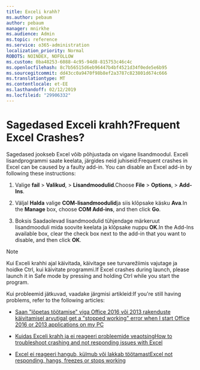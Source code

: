 ```yaml
---
title: Exceli krahh?
ms.author: pebaum
author: pebaum
manager: mnirkhe
ms.audience: Admin
ms.topic: reference
ms.service: o365-administration
localization_priority: Normal
ROBOTS: NOINDEX, NOFOLLOW
ms.custom: 0ba48253-6088-4c95-94d8-815753c46c4c
ms.openlocfilehash: 8c7b56515d6eb96447b4bf4521d34f0ede5e6b95
ms.sourcegitcommit: dd43cc0a9470f98b8ef2a3787c823801d674c666
ms.translationtype: MT
ms.contentlocale: et-EE
ms.lasthandoff: 02/12/2019
ms.locfileid: "29906332"
---
```

# <a name="frequent-excel-crashes"></a><span data-ttu-id="648b2-102">Sagedased Exceli krahh?</span><span class="sxs-lookup"><span data-stu-id="648b2-102">Frequent Excel Crashes?</span></span>

<span data-ttu-id="648b2-p101">Sagedased jookseb Excel võib põhjustada on vigane lisandmoodul. Exceli lisandprogrammi saate keelata, järgides neid juhiseid:</span><span class="sxs-lookup"><span data-stu-id="648b2-p101">Frequent crashes in Excel can be caused by a faulty add-in. You can disable an Excel add-in by following these instructions:</span></span>
  
1. <span data-ttu-id="648b2-105">Valige **fail** \> **Valikud**, \> **Lisandmoodulid**.</span><span class="sxs-lookup"><span data-stu-id="648b2-105">Choose **File** \> **Options**, \> **Add-Ins**.</span></span>
    
2. <span data-ttu-id="648b2-106">Väljal **Halda** valige **COM-lisandmoodulid**ja siis klõpsake käsku **Ava**.</span><span class="sxs-lookup"><span data-stu-id="648b2-106">In the **Manage** box, choose **COM Add-ins**, and then click **Go**.</span></span>
    
3. <span data-ttu-id="648b2-107">Boksis Saadaolevad lisandmoodulid tühjendage märkeruut lisandmooduli mida soovite keelata ja klõpsake nuppu **OK**.</span><span class="sxs-lookup"><span data-stu-id="648b2-107">In the Add-Ins available box, clear the check box next to the add-in that you want to disable, and then click **OK**.</span></span>
    
> [!NOTE]
> <span data-ttu-id="648b2-108">Kui Exceli krahhi ajal käivitada, käivitage see turvarežiimis vajutage ja hoidke Ctrl, kui käivitate programmi.</span><span class="sxs-lookup"><span data-stu-id="648b2-108">If Excel crashes during launch, please launch it in Safe mode by pressing and holding Ctrl while you start the program.</span></span> 
  
<span data-ttu-id="648b2-109">Kui probleemid jätkuvad, vaadake järgmisi artikleid:</span><span class="sxs-lookup"><span data-stu-id="648b2-109">If you're still having problems, refer to the following articles:</span></span>
  
- [<span data-ttu-id="648b2-110">Saan "lõpetas töötamise" viga Office 2016 või 2013 rakenduste käivitamisel arvutiga</span><span class="sxs-lookup"><span data-stu-id="648b2-110">I get a "stopped working" error when I start Office 2016 or 2013 applications on my PC</span></span>](https://support.office.com/article/52bd7985-4e99-4a35-84c8-2d9b8301a2fa.aspx)
    
- [<span data-ttu-id="648b2-111">Kuidas Exceli krahh ja ei reageeri probleemide veaotsing</span><span class="sxs-lookup"><span data-stu-id="648b2-111">How to troubleshoot crashing and not responding issues with Excel</span></span>](https://support.microsoft.com/help/2758592/how-to-troubleshoot-crashing-and-not-responding-issues-with-excel)
    
- [<span data-ttu-id="648b2-112">Excel ei reageeri hangub, külmub või lakkab töötamast</span><span class="sxs-lookup"><span data-stu-id="648b2-112">Excel not responding, hangs, freezes or stops working</span></span>](https://support.office.com/article/37e7d3c9-9e84-40bf-a805-4ca6853a1ff4.aspx)
    
